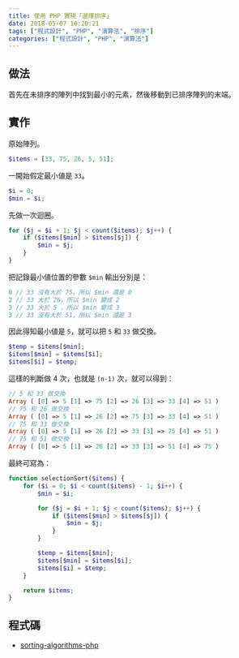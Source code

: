 ```yaml
---
title: 使用 PHP 實現「選擇排序」
date: 2018-05-07 10:20:21
tags: ["程式設計", "PHP", "演算法", "排序"]
categories: ["程式設計", "PHP", "演算法"]
---
```


## 做法

首先在未排序的陣列中找到最小的元素，然後移動到已排序陣列的末端。

## 實作

原始陣列。

```PHP
$items = [33, 75, 26, 5, 51];
```

一開始假定最小値是 `33`。

```PHP
$i = 0;
$min = $i;
```

先做一次迴圈。

```PHP
for ($j = $i + 1; $j < count($items); $j++) {
    if ($items[$min] > $items[$j]) {
        $min = $j;
    }
}
```

把記錄最小値位置的參數 `$min` 輸出分別是：

```PHP
0 // 33 沒有大於 75，所以 $min 還是 0
2 // 33 大於 26，所以 $min 變成 2
3 // 33 大於 5 ，所以 $min 變成 3
3 // 33 沒有大於 51，所以 $min 還是 3
```

因此得知最小値是 `5`，就可以把 `5` 和 `33` 做交換。

```PHP
$temp = $items[$min];
$items[$min] = $items[$i];
$items[$i] = $temp;
```

這樣的判斷做 4 次，也就是 `(n-1)` 次，就可以得到：

```PHP
// 5 和 33 做交換
Array ( [0] => 5 [1] => 75 [2] => 26 [3] => 33 [4] => 51 )
// 75 和 26 做交換
Array ( [0] => 5 [1] => 26 [2] => 75 [3] => 33 [4] => 51 )
// 75 和 33 做交換
Array ( [0] => 5 [1] => 26 [2] => 33 [3] => 75 [4] => 51 )
// 75 和 51 做交換
Array ( [0] => 5 [1] => 26 [2] => 33 [3] => 51 [4] => 75 )
```

最終可寫為：

```PHP
function selectionSort($items) {
    for ($i = 0; $i < count($items) - 1; $i++) {
        $min = $i;

        for ($j = $i + 1; $j < count($items); $j++) {
            if ($items[$min] > $items[$j]) {
                $min = $j;
            }
        }

        $temp = $items[$min];
        $items[$min] = $items[$i];
        $items[$i] = $temp;
    }

    return $items;
}
```

## 程式碼

- [sorting-algorithms-php](https://github.com/memochou1993/sorting-algorithms-php)
